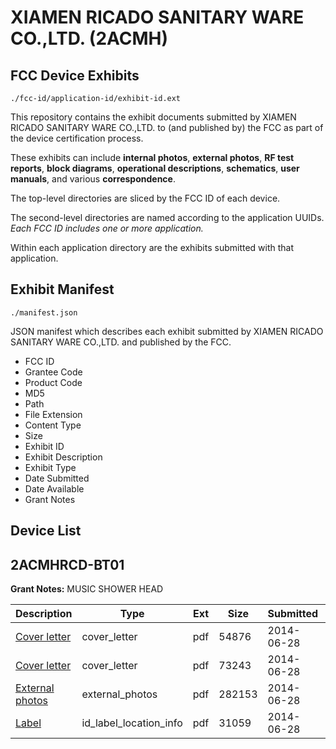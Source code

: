 # XIAMEN RICADO SANITARY WARE CO.,LTD. (2ACMH)
## FCC Device Exhibits

```
./fcc-id/application-id/exhibit-id.ext
```

This repository contains the exhibit documents submitted by XIAMEN RICADO SANITARY WARE CO.,LTD. to (and published by) the FCC as part of the device certification process.

These exhibits can include **internal photos**, **external photos**, **RF test reports**, **block diagrams**, **operational descriptions**, **schematics**, **user manuals**, and various **correspondence**.

The top-level directories are sliced by the FCC ID of each device.

The second-level directories are named according to the application UUIDs. *Each FCC ID includes one or more application.*

Within each application directory are the exhibits submitted with that application. 

## Exhibit Manifest

```
./manifest.json
```

JSON manifest which describes each exhibit submitted by XIAMEN RICADO SANITARY WARE CO.,LTD. and published by the FCC.

- FCC ID
- Grantee Code
- Product Code
- MD5
- Path
- File Extension
- Content Type
- Size
- Exhibit ID
- Exhibit Description
- Exhibit Type
- Date Submitted
- Date Available
- Grant Notes

## Device List
## 2ACMHRCD-BT01
**Grant Notes:** MUSIC SHOWER HEAD

| Description | Type | Ext | Size | Submitted | Available |
| ----------- | ---- | --- | ---- | --------- | --------- |
| [Cover letter](2ACMHRCD-BT01/52ec13af1973e1f55f906167f4d70be0/2309937.pdf) | cover_letter | pdf | 54876 | 2014-06-28 | 2014-06-28 |
| [Cover letter](2ACMHRCD-BT01/52ec13af1973e1f55f906167f4d70be0/2309938.pdf) | cover_letter | pdf | 73243 | 2014-06-28 | 2014-06-28 |
| [External photos](2ACMHRCD-BT01/52ec13af1973e1f55f906167f4d70be0/2295112.pdf) | external_photos | pdf | 282153 | 2014-06-28 | 2014-06-28 |
| [Label](2ACMHRCD-BT01/52ec13af1973e1f55f906167f4d70be0/2309940.pdf) | id_label_location_info | pdf | 31059 | 2014-06-28 | 2014-06-28 |
